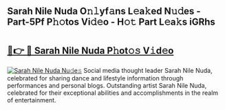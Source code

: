 ## Sarah Nile Nuda O𝚗𝚕yf𝚊ns L𝚎a𝚔ed N𝚞𝚍es - Part-5Pf P𝚑𝚘tos Vi𝚍𝚎o - H𝚘𝚝 Part L𝚎a𝚔s iGRhs

# <h2><a href="http://kfcgbol.oniu.top/?m=Sarah+Nile+Nuda">🔗👉 🔴 Sarah Nile Nuda P𝚑ot𝚘𝚜 V𝚒d𝚎o</a></h2>

[![Sarah Nile Nuda Nu𝚍e𝚜](https://i.imgur.com/0qMVB7G.gif)](http://kfcgbol.oniu.top/?m=Sarah+Nile+Nuda)
Social media thought leader Sarah Nile Nuda, celebrated for sharing dance and lifestyle information through performances and personal blogs. Outstanding artist Sarah Nile Nuda, celebrated for their exceptional abilities and accomplishments in the realm of entertainment.  

